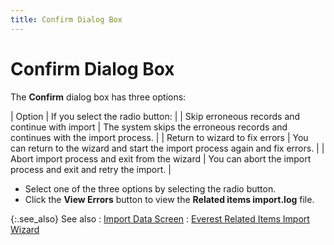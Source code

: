 ```yaml
---
title: Confirm Dialog Box
---
```


# Confirm Dialog Box


The **Confirm** dialog  box has three options:


| Option | If you select the radio button: |
| Skip erroneous records and continue with import | The system skips the erroneous records and continues  with the import process. |
| Return to wizard to fix errors | You can return to the wizard and start the import process  again and fix errors. |
| Abort import process and exit from the wizard | You can abort the import process and exit and retry  the import. |


- Select one of the  three options by selecting the radio button.
- Click the **View Errors** button to view the **Related items import.log** file.



{:.see_also}
See also
: [Import Data  Screen]({{site.utl_baseurl}}/db-utils/related-items-import/import-data-screen/import_data_screen_ut.html)
: [Everest  Related Items Import Wizard]({{site.utl_baseurl}}/db-utils/related-items-import/everest_related_items_import_wizard_ut.html)
